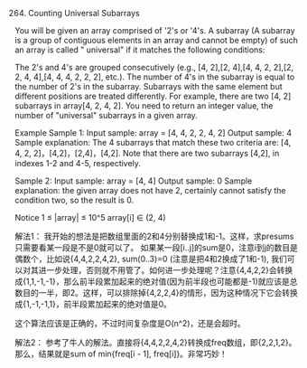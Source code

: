 264. Counting Universal Subarrays

You will be given an array comprised of '2's or '4's. A subarray (A subarray is a group of contiguous elements in an array and cannot be empty) of such an array is called " universal" if it matches the following conditions:

The 2's and 4's are grouped consecutively (e.g., [4, 2],[2, 4],[4, 4, 2, 2],[2, 2, 4, 4],[4, 4, 4, 2, 2, 2], etc.).
The number of 4's in the subarray is equal to the number of 2's in the subarray.
Subarrays with the same element but different positions are treated differently. For example, there are two [4, 2] subarrays in array[4, 2, 4, 2].
You need to return an integer value, the number of "universal" subarrays in a given array.

Example
Sample 1:
Input sample: array = [4, 4, 2, 2, 4, 2]
Output sample: 4
Sample explanation: The 4 subarrays that match these two criteria are: [4, 4, 2, 2]，[4,2]，[2,4]，[4,2]. Note that there are two subarrays [4,2], in indexes 1-2 and 4-5, respectively.

Sample 2:
Input sample: array = [4, 4]
Output sample: 0
Sample explanation: the given array does not have 2, certainly cannot satisfy the condition two, so the result is 0.

Notice
1 ≤ |array| ≤ 10^5
array[i] ∈ (2, 4)

解法1：
我开始的想法是把数组里面的2和4分别替换成1和-1。这样，求presums只需要看某一段是不是0就可以了。
如果某一段[i..j]的sum是0，注意i到j的数目是偶数个，比如说{4,4,2,2,4,2}, sum(0..3)=0 (注意是把4和2换成了1和-1), 我们可以对其进一步处理，否则就不用管了。如何进一步处理呢？注意{4,4,2,2}会转换成{1,1,-1,-1}，那么前半段累加起来的绝对值(因为前半段也可能都是-1)就应该是总数目的一半，即2。这样，可以排除掉{4,2,2,4}的情形，因为这种情况下它会转换成{1,-1,-1,1}，前半段累加起来的绝对值是0。

这个算法应该是正确的，不过时间复杂度是O(n^2)，还是会超时。

解法2：
参考了牛人的解法。直接将{4,4,2,2,4,2}转换成freq数组，即{2,2,1,2}。那么，结果就是sum of min{freq[i - 1], freq[i]}。非常巧妙！